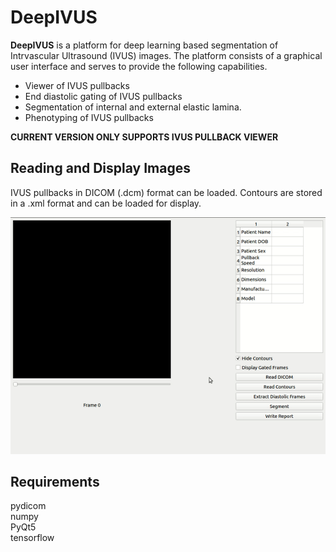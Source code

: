 # DeepIVUS
**DeepIVUS** is a platform for deep learning based segmentation of Intrvascular Ultrasound (IVUS) images. The platform consists of a graphical user interface and serves to provide the following capabilities. 

* Viewer of IVUS pullbacks
* End diastolic gating of IVUS pullbacks
* Segmentation of internal and external elastic lamina.
* Phenotyping of IVUS pullbacks

**CURRENT VERSION ONLY SUPPORTS IVUS PULLBACK VIEWER**

## Reading and Display Images
IVUS pullbacks in DICOM (.dcm) format can be loaded. Contours are stored in a .xml format and can be loaded for display.

![Alt Text](/Media/GUI.gif)

## Requirements
pydicom  
numpy  
PyQt5  
tensorflow
